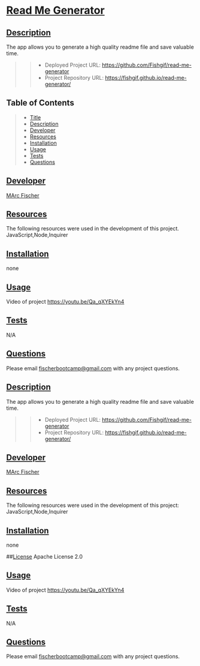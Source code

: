 
# [Read Me Generator](#title)

## [Description](#description)
The app allows you to generate a high quality readme file and save valuable time.
>> - Deployed Project URL:  https://github.com/Fishgif/read-me-generator
>> - Project Repository URL:  https://fishgif.github.io/read-me-generator/

## Table of Contents
> * [Title](#title)
> * [Description](#description)
> * [Developer](#developer)
> * [Resources](#resources)
> * [Installation](#installation) 
> * [Usage](#usage)
> * [Tests](#tests)
> * [Questions](#questions)

## [Developer](#developer)
[MArc Fischer](https://github.com/Fishgif)

## [Resources](#resources)
The following resources were used in the development of this project.
JavaScript,Node,Inquirer

## [Installation](#installation)
none

## [Usage](#usage)
Video of project https://youtu.be/Qa_qXYEkYn4

## [Tests](#tests)
N/A

## [Questions](#questions)
Please email [fischerbootcamp@gmail.com](mailto:fischerbootcamp@gmail.com) with any project questions.

## [Description](#description)
   The app allows you to generate a high quality readme file and save valuable time.
>> - Deployed Project URL:  https://github.com/Fishgif/read-me-generator
>> - Project Repository URL:  https://fishgif.github.io/read-me-generator/

## [Developer](#developer)
[MArc Fischer](https://github.com/Fishgif)

## [Resources](#resources)
The following resources were used in the development of this project:
JavaScript,Node,Inquirer

## [Installation](#installation)
none

##[License](#license) 
Apache License 2.0

## [Usage](#usage)
Video of project https://youtu.be/Qa_qXYEkYn4

## [Tests](#tests)
N/A

## [Questions](#questions)
Please email [fischerbootcamp@gmail.com](mailto:fischerbootcamp@gmail.com) with any project questions.
